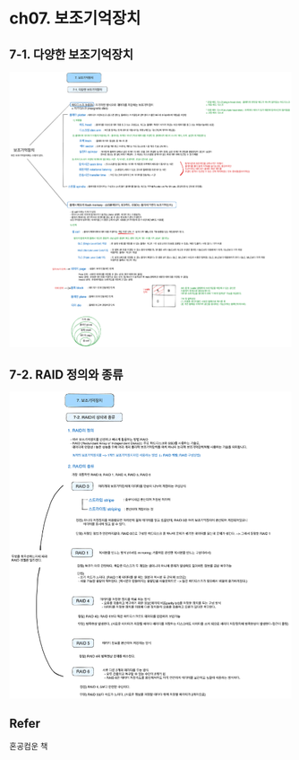 # ch07. 보조기억장치

## 7-1. 다양한 보조기억장치

![7-1 image](../../img/computer-structure/7-1.png)

## 7-2. RAID 정의와 종류

![7-2 image](../../img/computer-structure/7-2.png)

## Refer
혼공컴운 책
